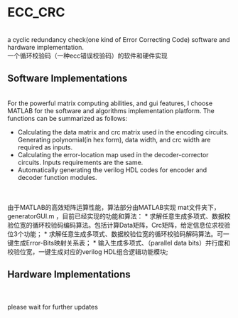 # ECC_CRC
<br>
a cyclic redundancy check(one kind of Error Correcting Code) software and hardware implementation.
<br>
一个循环校验码（一种ecc错误校验码）的软件和硬件实现
<br>

## Software Implementations
<br> 
For the powerful matrix computing abilities, and gui features, I choose MATLAB for the software and algorithms implementation platform. The functions can be summarized as follows:

* Calculating the data matrix and crc matrix used in the encoding circuits. Generating polynomial(in hex form), data width, and crc width are required as inputs. 
* Calculating the error-location map used in the decoder-corrector circuits. Inputs requirements are the same.
* Automatically generating the verilog HDL codes for encoder and decoder function modules.
<br> 
<br> 
由于MATLAB的高效矩阵运算性能，算法部分由MATLAB实现
mat文件夹下，generatorGUI.m ，目前已经实现的功能和算法：
* 求解任意生成多项式、数据校验位宽的循环校验码编码算法。包括计算Data矩阵，Crc矩阵，给定信息位求校验位3个功能；
* 求解任意生成多项式、数据校验位宽的循环校验码解码算法。可一键生成Error-Bits映射关系表；
* 输入生成多项式、（parallel data bits）并行度和校验位宽，一键生成对应的verilog HDL组合逻辑功能模块;

<br> 

## Hardware Implementations
<br> <br> 
please wait for further updates
